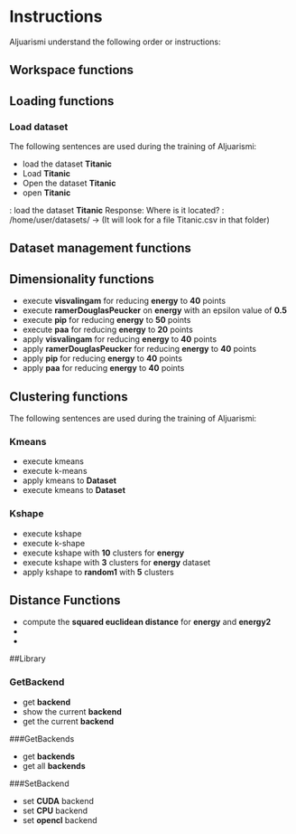 # Instructions

Aljuarismi understand the following order or instructions:

## Workspace functions

## Loading functions

### Load dataset

The following sentences are used during the training of Aljuarismi:

* load the dataset **Titanic**
* Load **Titanic**
* Open the dataset **Titanic**
* open **Titanic**

: load the dataset **Titanic**
Response: Where is it located?
:  /home/user/datasets/ -> (It will look for a file Titanic.csv in that folder)  

## Dataset management functions

## Dimensionality functions

* execute **visvalingam** for reducing **energy** to **40** points
* execute **ramerDouglasPeucker** on **energy** with an epsilon value of **0.5**
* execute **pip** for reducing **energy** to **50** points
* execute **paa** for reducing **energy** to **20** points
* apply **visvalingam** for reducing **energy** to **40** points
* apply **ramerDouglasPeucker** for reducing **energy** to **40** points
* apply **pip** for reducing **energy** to **40** points
* apply **paa** for reducing **energy** to **40** points

## Clustering functions

The following sentences are used during the training of Aljuarismi:

### Kmeans

* execute kmeans
* execute k-means
* apply kmeans to **Dataset**
* execute kmeans to **Dataset**

### Kshape

* execute kshape
* execute k-shape
* execute kshape with **10** clusters for **energy**
* execute kshape with **3** clusters for **energy** dataset
* apply kshape to **random1** with **5** clusters

## Distance Functions

* compute the **squared euclidean distance** for **energy** and **energy2**
* 
* 

##Library

### GetBackend
* get **backend**
* show the current **backend**
* get the current **backend**

###GetBackends
* get **backends**
* get all **backends**


###SetBackend
* set **CUDA** backend
* set **CPU** backend
* set  **opencl** backend